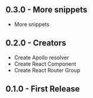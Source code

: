 ## 0.3.0 - More snippets

- More snippets

## 0.2.0 - Creators

- Create Apollo resolver
- Create React Component
- Create React Router Group

## 0.1.0 - First Release
